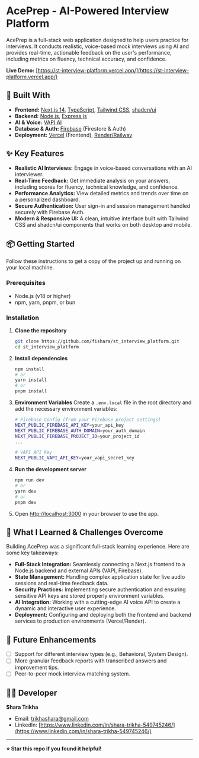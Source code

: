 # AcePrep - AI-Powered Interview Platform

AcePrep is a full-stack web application designed to help users practice for interviews. It conducts realistic, voice-based mock interviews using AI and provides real-time, actionable feedback on the user's performance, including metrics on fluency, technical accuracy, and confidence.

**Live Demo:** [https://st-interview-platform.vercel.app/](https://st-interview-platform.vercel.app/) 

## 🚀 Built With

- **Frontend:** [Next.js 14](https://nextjs.org/), [TypeScript](https://www.typescriptlang.org/), [Tailwind CSS](https://tailwindcss.com/), [shadcn/ui](https://ui.shadcn.com/)
- **Backend:** [Node.js](https://nodejs.org/), [Express.js](https://expressjs.com/)
- **AI & Voice:** [VAPI AI](https://www.vapi.ai/)
- **Database & Auth:** [Firebase](https://firebase.google.com/) (Firestore & Auth)
- **Deployment:** [Vercel](https://vercel.com/) (Frontend), [Render/Railway](https://render.com/)

## ✨ Key Features

-   **Realistic AI Interviews:** Engage in voice-based conversations with an AI interviewer.
-   **Real-Time Feedback:** Get immediate analysis on your answers, including scores for fluency, technical knowledge, and confidence.
-   **Performance Analytics:** View detailed metrics and trends over time on a personalized dashboard.
-   **Secure Authentication:** User sign-in and session management handled securely with Firebase Auth.
-   **Modern & Responsive UI:** A clean, intuitive interface built with Tailwind CSS and shadcn/ui components that works on both desktop and mobile.

## 📦 Getting Started

Follow these instructions to get a copy of the project up and running on your local machine.

### Prerequisites

- Node.js (v18 or higher)
- npm, yarn, pnpm, or bun

### Installation

1.  **Clone the repository**
    ```bash
    git clone https://github.com/fishara/st_interview_platform.git
    cd st_interview_platform
    ```

2.  **Install dependencies**
    ```bash
    npm install
    # or
    yarn install
    # or
    pnpm install
    ```

3.  **Environment Variables**
    Create a `.env.local` file in the root directory and add the necessary environment variables:
    ```bash
    # Firebase Config (from your Firebase project settings)
    NEXT_PUBLIC_FIREBASE_API_KEY=your_api_key
    NEXT_PUBLIC_FIREBASE_AUTH_DOMAIN=your_auth_domain
    NEXT_PUBLIC_FIREBASE_PROJECT_ID=your_project_id
    ...

    # VAPI API Key
    NEXT_PUBLIC_VAPI_API_KEY=your_vapi_secret_key
    ```

4.  **Run the development server**
    ```bash
    npm run dev
    # or
    yarn dev
    # or
    pnpm dev
    ```
5.  Open [http://localhost:3000](http://localhost:3000) in your browser to use the app.

## 🧠 What I Learned & Challenges Overcome

Building AcePrep was a significant full-stack learning experience. Here are some key takeaways:
-   **Full-Stack Integration:** Seamlessly connecting a Next.js frontend to a Node.js backend and external APIs (VAPI, Firebase).
-   **State Management:** Handling complex application state for live audio sessions and real-time feedback data.
-   **Security Practices:** Implementing secure authentication and ensuring sensitive API keys are stored properly environment variables.
-   **AI Integration:** Working with a cutting-edge AI voice API to create a dynamic and interactive user experience.
-   **Deployment:** Configuring and deploying both the frontend and backend services to production environments (Vercel/Render).

## 📝 Future Enhancements

-   [ ] Support for different interview types (e.g., Behavioral, System Design).
-   [ ] More granular feedback reports with transcribed answers and improvement tips.
-   [ ] Peer-to-peer mock interview matching system.

## 👨‍💻 Developer

**Shara Trikha**
- Email: trikhashara@gmail.com
- LinkedIn: [https://www.linkedin.com/in/shara-trikha-549745246/](https://www.linkedin.com/in/shara-trikha-549745246/)

---

**⭐ Star this repo if you found it helpful!**
